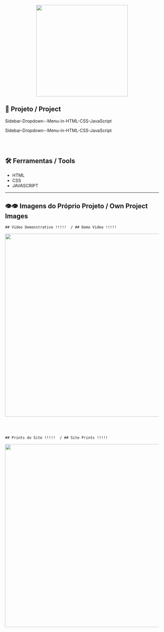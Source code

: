 <p align="center">
    <img width="300" heigtht="300" src="https://github.com/DevFernandoCruz/Pagina_Zezinho_Pedras/blob/main/Zezinho%20Pedras/images/logo%C2%B2%20preto.png"/>  
</p>

## 📕 Projeto / Project

<p>Sidebar-Dropdown--Menu-in-HTML-CSS-JavaScript
</p>

<p>Sidebar-Dropdown--Menu-in-HTML-CSS-JavaScript
</p>

<br></br>
## 🛠️ Ferramentas / Tools

- HTML
- CSS
- JAVASCRIPT

_________________

## 👁️👁️ Imagens do Próprio Projeto / Own Project Images

<p align="center">

    ## Video Demonstrativo !!!!!  / ## Demo Video !!!!!
    
</p>

<p align="center">
    <img width="600" heigtht="600" src="https://github.com/DevFernandoCruz/Botao-com-efeito-nuvem/blob/main/Bot%C3%A3o-com-efeito/Readme/gif.gif"/>  
</p>

<br></br>

<p align="center">

    ## Prints do Site !!!!!  / ## Site Prints !!!!!
    
</p>

<p align="center">
    <img width="600" heigtht="600" src="https://github.com/DevFernandoCruz/Botao-com-efeito-nuvem/blob/main/Bot%C3%A3o-com-efeito/Readme/mostruario.png"/>  
</p>









